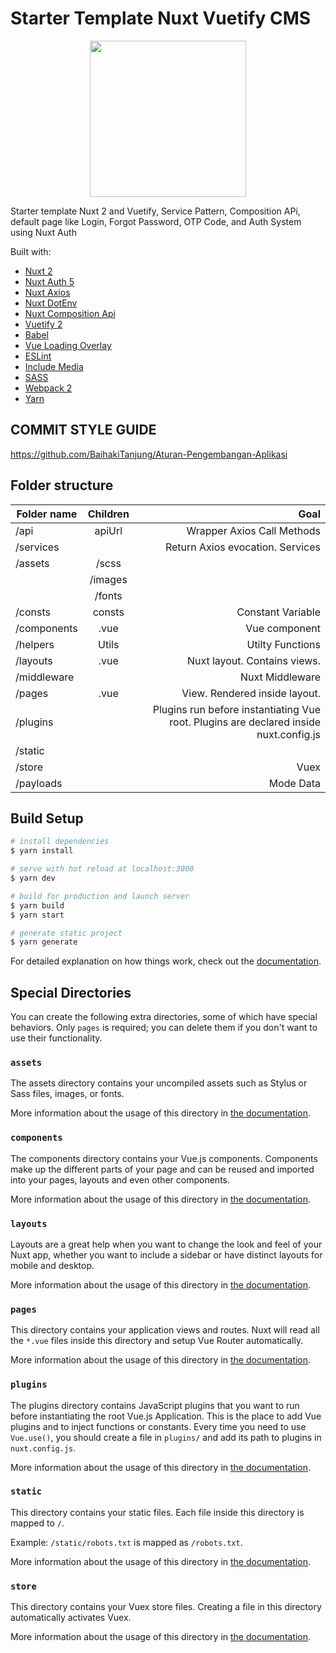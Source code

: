 # Starter Template Nuxt Vuetify CMS

<p align="center">
  <img src="https://user-images.githubusercontent.com/904724/59509947-c14eca80-8eb2-11e9-807c-14e7cc72eecc.png" height="250" />
</p>

Starter template Nuxt 2 and Vuetify, Service Pattern, Composition APi, default page like Login, Forgot Password, OTP Code, and Auth System using Nuxt Auth

Built with:
* [Nuxt 2](https://nuxtjs.org/)
* [Nuxt Auth 5](https://auth.nuxtjs.org/)
* [Nuxt Axios](https://axios.nuxtjs.org/)
* [Nuxt DotEnv](https://www.npmjs.com/package/@nuxtjs/dotenv)
* [Nuxt Composition Api](https://composition-api.nuxtjs.org/)
* [Vuetify 2](https://vuetifyjs.com/)
* [Babel](https://babeljs.io/)
* [Vue Loading Overlay](https://www.browsersync.io/)
* [ESLint](http://eslint.org/)
* [Include Media](https://eduardoboucas.github.io/include-media)
* [SASS](http://sass-lang.com/)
* [Webpack 2](https://webpack.js.org/)
* [Yarn](https://yarnpkg.com/en/docs/install)


## COMMIT STYLE GUIDE

https://github.com/BaihakiTanjung/Aturan-Pengembangan-Aplikasi

## Folder structure

| Folder name        | Children           | Goal  |
| ------------- |:-------------:| -----:|
| /api     | apiUrl | Wrapper Axios Call Methods |
|/services |      | Return Axios evocation. Services |
| /assets | /scss      |    |
|  | /images      |    |
|  | /fonts | | 
| /consts | consts      |  Constant Variable  |
| /components | .vue      |  Vue component  |
| /helpers | Utils      |  Utilty Functions  |
| /layouts | .vue      |  Nuxt layout. Contains views.  |
| /middleware | | Nuxt Middleware |
| /pages | .vue      | View. Rendered inside layout.   |
| /plugins |    |  Plugins run before instantiating Vue root. Plugins are declared inside nuxt.config.js  |
| /static |       |     |
| /store |      | Vuex   |
| /payloads |  | Mode Data |

## Build Setup

```bash
# install dependencies
$ yarn install

# serve with hot reload at localhost:3000
$ yarn dev

# build for production and launch server
$ yarn build
$ yarn start

# generate static project
$ yarn generate
```

For detailed explanation on how things work, check out the [documentation](https://nuxtjs.org).

## Special Directories

You can create the following extra directories, some of which have special behaviors. Only `pages` is required; you can delete them if you don't want to use their functionality.

### `assets`

The assets directory contains your uncompiled assets such as Stylus or Sass files, images, or fonts.

More information about the usage of this directory in [the documentation](https://nuxtjs.org/docs/2.x/directory-structure/assets).

### `components`

The components directory contains your Vue.js components. Components make up the different parts of your page and can be reused and imported into your pages, layouts and even other components.

More information about the usage of this directory in [the documentation](https://nuxtjs.org/docs/2.x/directory-structure/components).

### `layouts`

Layouts are a great help when you want to change the look and feel of your Nuxt app, whether you want to include a sidebar or have distinct layouts for mobile and desktop.

More information about the usage of this directory in [the documentation](https://nuxtjs.org/docs/2.x/directory-structure/layouts).


### `pages`

This directory contains your application views and routes. Nuxt will read all the `*.vue` files inside this directory and setup Vue Router automatically.

More information about the usage of this directory in [the documentation](https://nuxtjs.org/docs/2.x/get-started/routing).

### `plugins`

The plugins directory contains JavaScript plugins that you want to run before instantiating the root Vue.js Application. This is the place to add Vue plugins and to inject functions or constants. Every time you need to use `Vue.use()`, you should create a file in `plugins/` and add its path to plugins in `nuxt.config.js`.

More information about the usage of this directory in [the documentation](https://nuxtjs.org/docs/2.x/directory-structure/plugins).

### `static`

This directory contains your static files. Each file inside this directory is mapped to `/`.

Example: `/static/robots.txt` is mapped as `/robots.txt`.

More information about the usage of this directory in [the documentation](https://nuxtjs.org/docs/2.x/directory-structure/static).

### `store`

This directory contains your Vuex store files. Creating a file in this directory automatically activates Vuex.

More information about the usage of this directory in [the documentation](https://nuxtjs.org/docs/2.x/directory-structure/store).



